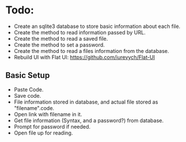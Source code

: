 Todo:
=====


 * Create an sqlite3 database to store basic information about each file.
 * Create the method to read information passed by URL.
 * Create the method to read a saved file.
 * Create the method to set a password.
 * Create the method to read a files information from the database.
 * Rebuild UI with Flat UI: https://github.com/iurevych/Flat-UI



Basic Setup
-----------

 * Paste Code.
 * Save code.
 * File information stored in database, and actual file stored as "filename".code.
 * Open link with filename in it.
 * Get file information (Syntax, and a password?) from database.
 * Prompt for password if needed.
 * Open file up for reading.
